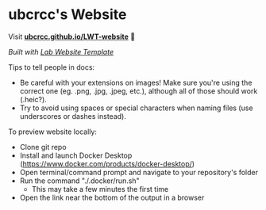 
# ubcrcc's Website

Visit **[ubcrcc.github.io/LWT-website](https://ubcrcc.github.io/LWT-website)** 🚀

_Built with [Lab Website Template](https://greene-lab.gitbook.io/lab-website-template-docs)_

Tips to tell people in docs:
- Be careful with your extensions on images! Make sure you're using the correct one (eg. .png, .jpg, .jpeg, etc.), although all of those should work (.heic?).
- Try to avoid using spaces or special characters when naming files (use underscores or dashes instead).

To preview website locally:
- Clone git repo
- Install and launch Docker Desktop (https://www.docker.com/products/docker-desktop/)
- Open terminal/command prompt and navigate to your repository's folder
- Run the command "./.docker/run.sh"
    - This may take a few minutes the first time
- Open the link near the bottom of the output in a browser

